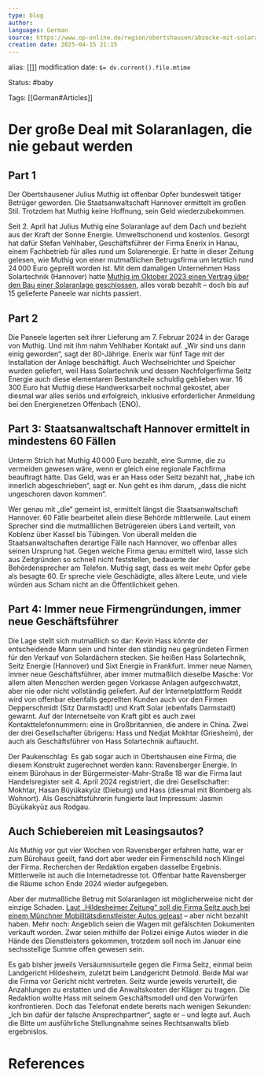 ```yaml
---
type: blog
author: 
languages: German
source: https://www.op-online.de/region/obertshausen/abzocke-mit-solaranlage-mann-aus-obertshausen-offenbar-opfer-bundesweiter-betrueger-93683969.html
creation date: 2025-04-15 21:15
---
```

alias: [[]]
modification date: `$= dv.current().file.mtime`

Status: #baby 

Tags: [[German#Articles]]

# Der große Deal mit Solaranlagen, die nie gebaut werden

## Part 1

Der Obertshausener Julius Muthig ist offenbar Opfer bundesweit tätiger Betrüger geworden. Die Staatsanwaltschaft Hannover ermittelt im großen Stil. Trotzdem hat Muthig keine Hoffnung, sein Geld wiederzubekommen.

Seit 2. April hat Julius Muthig eine Solaranlage auf dem Dach und bezieht aus der Kraft der Sonne Energie. Umweltschonend und kostenlos. Gesorgt hat dafür Stefan Vehlhaber, Geschäftsführer der Firma Enerix in Hanau, einem Fachbetrieb für alles rund um Solarenergie. Er hatte in dieser Zeitung gelesen, wie Muthig von einer mutmaßlichen Betrugsfirma um letztlich rund 24 000 Euro geprellt worden ist. Mit dem damaligen Unternehmen Hass Solartechnik (Hannover) hatte [Muthig im Oktober 2023 einen Vertrag über den Bau einer Solaranlage geschlossen](https://archive.ph/o/hkihi/https://www.op-online.de/region/obertshausen/warum-julius-muthig-keinen-platz-an-der-sonne-stattdessen-wohl-viel-geld-verloren-hat-93598419.html), alles vorab bezahlt – doch bis auf 15 gelieferte Paneele war nichts passiert.

## Part 2

Die Paneele lagerten seit ihrer Lieferung am 7. Februar 2024 in der Garage von Muthig. Und mit ihm nahm Vehlhaber Kontakt auf. „Wir sind uns dann einig geworden“, sagt der 80-Jährige. Enerix war fünf Tage mit der Installation der Anlage beschäftigt. Auch Wechselrichter und Speicher wurden geliefert, weil Hass Solartechnik und dessen Nachfolgerfirma Seitz Energie auch diese elementaren Bestandteile schuldig geblieben war. 16 300 Euro hat Muthig diese Handwerksarbeit nochmal gekostet, aber diesmal war alles seriös und erfolgreich, inklusive erforderlicher Anmeldung bei den Energienetzen Offenbach (ENO).

## Part 3: Staatsanwaltschaft Hannover ermittelt in mindestens 60 Fällen

Unterm Strich hat Muthig 40 000 Euro bezahlt, eine Summe, die zu vermeiden gewesen wäre, wenn er gleich eine regionale Fachfirma beauftragt hätte. Das Geld, was er an Hass oder Seitz bezahlt hat, „habe ich innerlich abgeschrieben“, sagt er. Nun geht es ihm darum, „dass die nicht ungeschoren davon kommen“.

Wer genau mit „die“ gemeint ist, ermittelt längst die Staatsanwaltschaft Hannover. 60 Fälle bearbeitet allein diese Behörde mittlerweile. Laut einem Sprecher sind die mutmaßlichen Betrügereien übers Land verteilt, von Koblenz über Kassel bis Tübingen. Von überall melden die Staatsanwaltschaften derartige Fälle nach Hannover, wo offenbar alles seinen Ursprung hat. Gegen welche Firma genau ermittelt wird, lasse sich aus Zeitgründen so schnell nicht feststellen, bedauerte der Behördensprecher am Telefon. Muthig sagt, dass es weit mehr Opfer gebe als besagte 60. Er spreche viele Geschädigte, alles ältere Leute, und viele würden aus Scham nicht an die Öffentlichkeit gehen.

## Part 4: Immer neue Firmengründungen, immer neue Geschäftsführer

Die Lage stellt sich mutmaßlich so dar: Kevin Hass könnte der entscheidende Mann sein und hinter den ständig neu gegründeten Firmen für den Verkauf von Solardächern stecken. Sie heißen Hass Solartechnik, Seitz Energie (Hannover) und Sixt Energie in Frankfurt. Immer neue Namen, immer neue Geschäftsführer, aber immer mutmaßlich dieselbe Masche: Vor allem alten Menschen werden gegen Vorkasse Anlagen aufgeschwatzt, aber nie oder nicht vollständig geliefert. Auf der Internetplattform Reddit wird von offenbar ebenfalls geprellten Kunden auch vor den Firmen Depperschmidt (Sitz Darmstadt) und Kraft Solar (ebenfalls Darmstadt) gewarnt. Auf der Internetseite von Kraft gibt es auch zwei Kontakttelefonnummern: eine in Großbritannien, die andere in China. Zwei der drei Gesellschafter übrigens: Hass und Nedjat Mokhtar (Griesheim), der auch als Geschäftsführer von Hass Solartechnik auftaucht.

Der Paukenschlag: Es gab sogar auch in Obertshausen eine Firma, die diesem Konstrukt zugerechnet werden kann: Ravensberger Energie. In einem Bürohaus in der Bürgermeister-Mahr-Straße 18 war die Firma laut Handelsregister seit 4. April 2024 registriert, die drei Gesellschafter: Mokhtar, Hasan Büyükakyüz (Dieburg) und Hass (diesmal mit Blomberg als Wohnort). Als Geschäftsführerin fungierte laut Impressum: Jasmin Büyükakyüz aus Rodgau.

## Auch Schiebereien mit Leasingsautos?

Als Muthig vor gut vier Wochen von Ravensberger erfahren hatte, war er zum Bürohaus geeilt, fand dort aber weder ein Firmenschild noch Klingel der Firma. Recherchen der Redaktion ergaben dasselbe Ergebnis. Mittlerweile ist auch die Internetadresse tot. Offenbar hatte Ravensberger die Räume schon Ende 2024 wieder aufgegeben.

Aber der mutmaßliche Betrug mit Solaranlagen ist möglicherweise nicht der einzige Schaden. [Laut „Hildesheimer Zeitung“ soll die Firma Seitz auch bei einem Münchner Mobilitätsdienstleister Autos geleast](https://archive.ph/o/hkihi/https://www.hildesheimer-allgemeine.de/meldung/nach-hildesheimer-urteil-solarfirma-unter-betrugsverdacht-verschwindet-von-der-bildflaeche-ex-chefs-gruenden-naechsten-neuen-betrieb.html) – aber nicht bezahlt haben. Mehr noch: Angeblich seien die Wagen mit gefälschten Dokumenten verkauft worden. Zwar seien mithilfe der Polizei einige Autos wieder in die Hände des Dienstleisters gekommen, trotzdem soll noch im Januar eine sechsstellige Summe offen gewesen sein.

Es gab bisher jeweils Versäumnisurteile gegen die Firma Seitz, einmal beim Landgericht Hildesheim, zuletzt beim Landgericht Detmold. Beide Mal war die Firma vor Gericht nicht vertreten. Seitz wurde jeweils verurteilt, die Anzahlungen zu erstatten und die Anwaltskosten der Kläger zu tragen. Die Redaktion wollte Hass mit seinem Geschäftsmodell und den Vorwürfen konfrontieren. Doch das Telefonat endete bereits nach wenigen Sekunden: „Ich bin dafür der falsche Ansprechpartner“, sagte er – und legte auf. Auch die Bitte um ausführliche Stellungnahme seines Rechtsanwalts blieb ergebnislos.













# References
